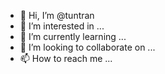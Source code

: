 - 👋 Hi, I’m @tuntran
- 👀 I’m interested in ...
- 🌱 I’m currently learning ...
- 💞️ I’m looking to collaborate on ...
- 📫 How to reach me ...

<!---
tuntran/tuntran is a ✨ special ✨ repository because its `README.md` (this file) appears on your GitHub profile.
You can click the Preview link to take a look at your changes.
--->
